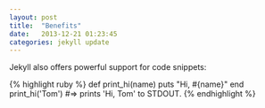 ```yaml
---
layout: post
title:  "Benefits"
date:   2013-12-21 01:23:45
categories: jekyll update
---
```


Jekyll also offers powerful support for code snippets:

{% highlight ruby %}
def print_hi(name)
  puts "Hi, #{name}"
end
print_hi('Tom')
#=> prints 'Hi, Tom' to STDOUT.
{% endhighlight %}

